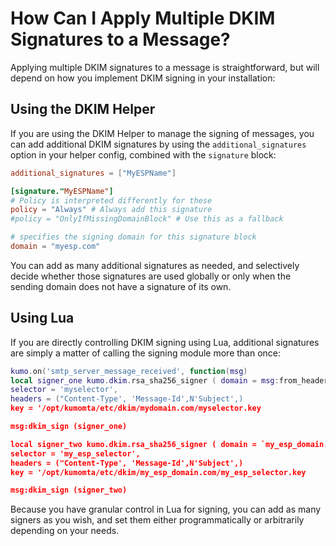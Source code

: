 # How Can I Apply Multiple DKIM Signatures to a Message?

Applying multiple DKIM signatures to a message is straightforward, but will depend on how you implement DKIM signing in your installation:

## Using the DKIM Helper

If you are using the DKIM Helper to manage the signing of messages, you can add additional DKIM signatures by using the `additional_signatures` option in your helper config, combined with the `signature` block:

```toml
additional_signatures = ["MyESPName"]

[signature."MyESPName"]
# Policy is interpreted differently for these
policy = "Always" # Always add this signature
#policy = "OnlyIfMissingDomainBlock" # Use this as a fallback

# specifies the signing domain for this signature block
domain = "myesp.com"
```

You can add as many additional signatures as needed, and selectively decide whether those signatures are used globally or only when the sending domain does not have a signature of its own.

## Using Lua

If you are directly controlling DKIM signing using Lua, additional signatures are simply a matter of calling the signing module more than once:

```lua
kumo.on('smtp_server_message_received', function(msg)
local signer_one kumo.dkim.rsa_sha256_signer ( domain = msg:from_header().domain,
selector = 'myselector',
headers = ("Content-Type', 'Message-Id',N'Subject',)
key = '/opt/kumomta/etc/dkim/mydomain.com/myselector.key

msg:dkim_sign (signer_one)

local signer_two kumo.dkim.rsa_sha256_signer ( domain = `my_esp_domain.com`,
selector = 'my_esp_selector',
headers = ("Content-Type', 'Message-Id',N'Subject',)
key = '/opt/kumomta/etc/dkim/my_esp_domain.com/my_esp_selector.key

msg:dkim_sign (signer_two)

```

Because you have granular control in Lua for signing, you can add as many signers as you wish, and set them either programmatically or arbitrarily depending on your needs.
